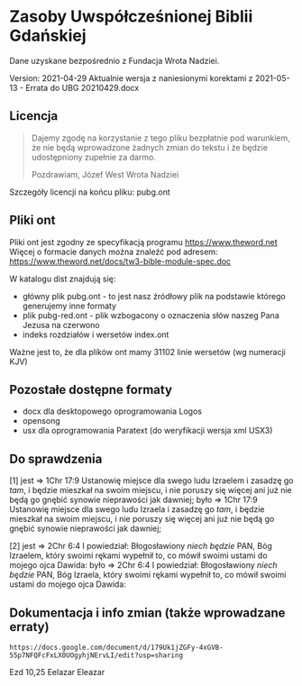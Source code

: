 # Zasoby Uwspółcześnionej Biblii Gdańskiej
Dane uzyskane bezpośrednio z Fundacja Wrota Nadziei.

Version: 2021-04-29
Aktualnie wersja z naniesionymi korektami z 2021-05-13 - Errata do UBG 20210429.docx

## Licencja
> Dajemy zgodę na korzystanie z tego pliku bezpłatnie pod warunkiem, że nie będą
> wprowadzone żadnych zmian do tekstu i że będzie udostępniony zupełnie za darmo.
> 
> Pozdrawiam,
> Józef West
> Wrota Nadziei

Szczegóły licencji na końcu pliku: pubg.ont

## Pliki ont
Pliki ont jest zgodny ze specyfikacją programu https://www.theword.net
Więcej o formacie danych można znaleźć pod adresem: https://www.theword.net/docs/tw3-bible-module-spec.doc

W katalogu dist znajdują się:
 * główny plik pubg.ont - to jest nasz źródłowy plik na podstawie którego generujemy inne formaty
 * plik pubg-red.ont - plik wzbogacony o oznaczenia słów naszeg Pana Jezusa na czerwono 
 * indeks rozdziałów i wersetów index.ont

Ważne jest to, że dla plików ont mamy 31102 linie wersetów (wg numeracji KJV)

## Pozostałe dostępne formaty
 * docx dla desktopowego oprogramowania Logos
 * opensong
 * usx dla oprogramowania Paratext (do weryfikacji wersja xml USX3)

## Do sprawdzenia

 [1]
 jest => 1Chr 17:9 Ustanowię miejsce dla swego ludu Izraelem i zasadzę go <i>tam</i>, i będzie mieszkał na swoim miejscu, i nie poruszy się więcej ani już nie będą go gnębić synowie nieprawości jak dawniej;
 było => 1Chr 17:9 Ustanowię miejsce dla swego ludu Izraela i zasadzę go <i>tam</i>, i będzie mieszkał na swoim miejscu, i nie poruszy się więcej ani już nie będą go gnębić synowie nieprawości jak dawniej;

 [2]
 jest => 2Chr 6:4 I powiedział: Błogosławiony <i>niech będzie</i> PAN, Bóg Izraelem, który swoimi rękami wypełnił to, co mówił swoimi ustami do mojego ojca Dawida:
 było => 2Chr 6:4 I powiedział: Błogosławiony <i>niech będzie</i> PAN, Bóg Izraela, który swoimi rękami wypełnił to, co mówił swoimi ustami do mojego ojca Dawida:

## Dokumentacja i info zmian (także wprowadzane erraty)

    https://docs.google.com/document/d/179Uk1jZGFy-4xGVB-55p7NFQFcFxLX0UOgyhjNErvLI/edit?usp=sharing

Ezd 10,25
Eelazar
Eleazar
